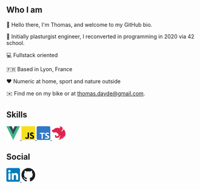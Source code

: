 ## Who I am

👋 Hello there, I'm Thomas, and welcome to my GitHub bio.

💼 Initially plasturgist engineer, I reconverted in programming in 2020 via 42 school.

💻 Fullstack oriented

🇫🇷 Based in Lyon, France

❤️ Numeric at home, sport and nature outside

✉️ Find me on my bike or at [thomas.dayde@gmail.com](mailto:thomas.dayde@gmail.com).

## Skills

<div align="left">
    <a href="https://vuejs.org/guide/introduction.html" target="_blank">
        <img src="./img/vuejs_logo.svg" width="36" height="36" alt="VueJS logo" />
    </a>
    <a href="https://developer.mozilla.org/fr/docs/Web/JavaScript" target="_blank">
        <img src="./img/js_logo.svg" width="36" height="36" alt="Javascript logo" />
    </a>
    <a href="https://www.typescriptlang.org/" target="_blank">
        <img src="./img/ts_logo.svg" width="36" height="36" alt="Typescript logo" />
    </a>
    <a href="https://nestjs.com/" target="_blank">
        <img src="./img/nestjs_logo.svg" width="36" height="36" alt="NestJS logo" />
    </a>
</div>
        
## Social

<div align="left">
    <a href="https://www.linkedin.com/in/thomas--dayde/" target="_blank">
        <img src="./img/linkedin_logo.svg" width="36" height="36" alt="Linkedin link" />
    </a>
    <a href="https://github.com/Totolosa/Totolosa" target="_blank">
        <img src="./img/github_logo.svg" width="36" height="36" alt="Github link" />
    </a>
</div>